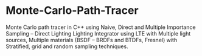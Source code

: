 # Monte-Carlo-Path-Tracer
 Monte Carlo path tracer in C++ using Naive, Direct and Multiple Importance Sampling – Direct Lighting Lighting Integrator using LTE with Multiple light sources, Multiple materials (BSDF – BRDFs and BTDFs, Fresnel) with Stratified, grid and random sampling techniques.
